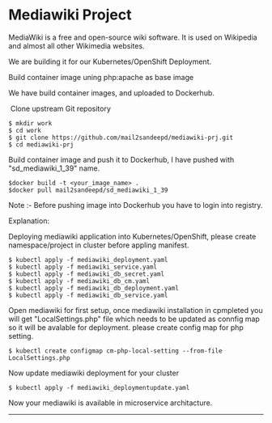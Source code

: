 # Mediawiki Project 

MediaWiki is a free and open-source wiki software. It is used on Wikipedia and almost all other Wikimedia websites.

We are building it for our Kubernetes/OpenShift Deployment.

Build container image uning php:apache as base image

We have build container images, and uploaded to Dockerhub.

 Clone upstream Git repository


    $ mkdir work
    $ cd work
    $ git clone https://github.com/mail2sandeepd/mediawiki-prj.git
    $ cd mediawiki-prj


Build container image and push it to Dockerhub, I have pushed with "sd_mediawiki_1_39" name.

    $docker build -t <your_image_name> .
    $docker pull mail2sandeepd/sd_mediawiki_1_39

Note :- Before pushing image into Dockerhub you have to login into registry.

Explanation:


Deploying mediawiki application into Kubernetes/OpenShift, please create namespace/project in cluster before appling manifest.

    $ kubectl apply -f mediawiki_deployment.yaml
    $ kubectl apply -f mediawiki_service.yaml 
    $ kubectl apply -f mediawiki_db_secret.yaml 
    $ kubectl apply -f mediawiki_db_cm.yaml 
    $ kubectl apply -f mediawiki_db_deployment.yaml 
    $ kubectl apply -f mediawiki_db_service.yaml 
  
Open mediawiki for first setup, once mediawiki installation in cpmpleted you will get "LocalSettings.php" file which  needs to be updated as connfig map so it will be avalable for deployment. please create config map for php setting.

    $ kubectl create configmap cm-php-local-setting --from-file LocalSettings.php

Now update mediawiki deployment for your cluster 
    
    $ kubectl apply -f mediawiki_deploymentupdate.yaml

Now your mediawiki is available in microservice architacture.

------------------------------------------------------------------------------------------------

